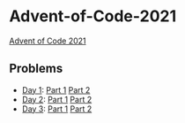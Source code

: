 # Advent-of-Code-2021
[Advent of Code 2021](https://adventofcode.com/2021)

## Problems
- [Day 1](src/xenoteo/com/github/day01): [Part 1](src/xenoteo/com/github/day01/part1) [Part 2](src/xenoteo/com/github/day01/part2)
- [Day 2](src/xenoteo/com/github/day02): [Part 1](src/xenoteo/com/github/day02/part1) [Part 2](src/xenoteo/com/github/day02/part2)
- [Day 3](src/xenoteo/com/github/day03): [Part 1](src/xenoteo/com/github/day03/part1) [Part 2](src/xenoteo/com/github/day03/part2)